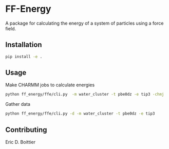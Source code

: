 # FF-Energy
A package for calculating the energy of a system of particles using a force field.
## Installation

```bash
pip install -e .
```

## Usage
Make CHARMM jobs to calculate energies
```bash
python ff_energy/ffe/cli.py  -m water_cluster -t pbe0dz -e tip3 -chmj
```

Gather data
```bash
python ff_energy/ffe/cli.py -d -m water_cluster -t pbe0dz -e tip3
```


## Contributing
Eric D. Boittier
